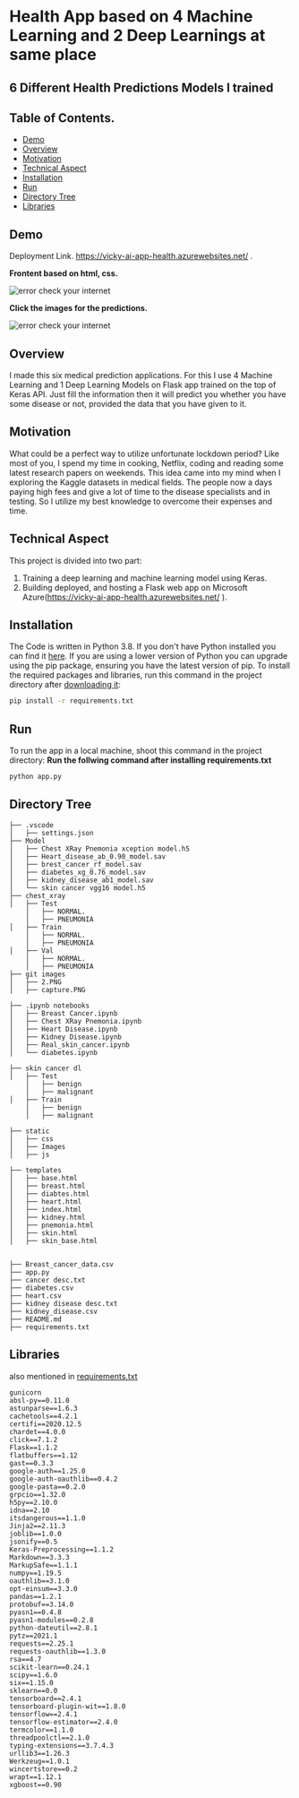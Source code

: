 # Health App based on 4 Machine Learning and 2 Deep Learnings at same place
## 6 Different Health Predictions Models I trained
## Table of Contents.
  * [Demo](#demo)
  * [Overview](#overview)
  * [Motivation](#motivation)
  * [Technical Aspect](#technical-aspect)
  * [Installation](#installation)
  * [Run](#run)
  * [Directory Tree](#directory-tree)
  * [Libraries](#libraries)
  
  ## Demo
  Deployment Link. https://vicky-ai-app-health.azurewebsites.net/ .
  
 
 __Frontent based on html, css.__
  
  ![error check your internet](https://github.com/IamVicky90/Health-App/blob/main/git%20images/Capture.PNG)
  
  
  __Click the images for the predictions.__
  
  ![error check your internet](https://github.com/IamVicky90/Health-App/blob/main/git%20images/1.PNG)
  
 

  
  ## Overview
I made this six medical prediction applications. For this I use 4 Machine Learning and 1 Deep Learning Models on Flask app trained on the top of Keras API. Just fill the information then it will predict you whether you have some disease or not, provided the data that you have given to it.
## Motivation
What could be a perfect way to utilize unfortunate lockdown period? Like most of you, I spend my time in cooking, Netflix, coding and reading some latest research papers on weekends. This idea came into my mind when I exploring the Kaggle datasets in medical fields. The people now a days paying high fees and give a lot of time to the disease specialists and in testing. So I utilize my best knowledge to overcome their expenses and time. 

## Technical Aspect
This project is divided into two part:
1. Training a deep learning and machine learning model using Keras.
2. Building deployed, and hosting a Flask web app on Microsoft Azure(https://vicky-ai-app-health.azurewebsites.net/ ).

## Installation
The Code is written in Python 3.8. If you don't have Python installed you can find it [here](https://www.python.org/downloads/). If you are using a lower version of Python you can upgrade using the pip package, ensuring you have the latest version of pip. To install the required packages and libraries, run this command in the project directory after [downloading it](https://github.com/IamVicky90/Plant-Disease-Prediction/archive/main.zip):
```bash
pip install -r requirements.txt
```
## Run
To run the app in a local machine, shoot this command in the project directory:
__Run the follwing command after installing requirements.txt__
```bash
python app.py
```
## Directory Tree 
```
├── .vscode
│   ├── settings.json
├── Model
│   ├── Chest XRay Pnemonia xception model.h5
│   ├── Heart_disease_ab_0.90_model.sav
│   ├── brest_cancer_rf_model.sav
│   ├── diabetes_xg_0.76_model.sav
│   ├── kidney_disease_ab1_model.sav
│   └── skin cancer vgg16 model.h5
├── chest_xray
│   ├── Test
    │   ├── NORMAL.
    │   ├── PNEUMONIA
│   ├── Train
    │   ├── NORMAL.
    │   ├── PNEUMONIA
│   ├── Val
    │   ├── NORMAL.
    │   ├── PNEUMONIA
├── git images
│   ├── 2.PNG
│   ├── capture.PNG

├── .ipynb notebooks
│   ├── Breast Cancer.ipynb
│   ├── Chest XRay Pnemonia.ipynb
│   ├── Heart Disease.ipynb
│   ├── Kidney Disease.ipynb
│   ├── Real_skin_cancer.ipynb
│   └── diabetes.ipynb

├── skin cancer dl
│   ├── Test
    │   ├── benign
    │   ├── malignant
│   ├── Train
    │   ├── benign
    │   ├── malignant

├── static
│   ├── css
│   ├── Images
│   ├── js

├── templates
│   ├── base.html
│   ├── breast.html
│   ├── diabtes.html
│   ├── heart.html
│   ├── index.html
│   ├── kidney.html
│   ├── pnemonia.html
│   ├── skin.html
│   ├── skin_base.html


├── Breast_cancer_data.csv
├── app.py
├── cancer desc.txt
├── diabetes.csv
├── heart.csv
├── kidney disease desc.txt
├── kidney_disease.csv 
├── README.md
├── requirements.txt
```
## Libraries
also mentioned in [requirements.txt](https://github.com/IamVicky90/Health-App/blob/main/requirements.txt)
```
gunicorn
absl-py==0.11.0
astunparse==1.6.3
cachetools==4.2.1
certifi==2020.12.5
chardet==4.0.0
click==7.1.2
Flask==1.1.2
flatbuffers==1.12
gast==0.3.3
google-auth==1.25.0
google-auth-oauthlib==0.4.2
google-pasta==0.2.0
grpcio==1.32.0
h5py==2.10.0
idna==2.10
itsdangerous==1.1.0
Jinja2==2.11.3
joblib==1.0.0
jsonify==0.5
Keras-Preprocessing==1.1.2
Markdown==3.3.3
MarkupSafe==1.1.1
numpy==1.19.5
oauthlib==3.1.0
opt-einsum==3.3.0
pandas==1.2.1
protobuf==3.14.0
pyasn1==0.4.8
pyasn1-modules==0.2.8
python-dateutil==2.8.1
pytz==2021.1
requests==2.25.1
requests-oauthlib==1.3.0
rsa==4.7
scikit-learn==0.24.1
scipy==1.6.0
six==1.15.0
sklearn==0.0
tensorboard==2.4.1
tensorboard-plugin-wit==1.8.0
tensorflow==2.4.1
tensorflow-estimator==2.4.0
termcolor==1.1.0
threadpoolctl==2.1.0
typing-extensions==3.7.4.3
urllib3==1.26.3
Werkzeug==1.0.1
wincertstore==0.2
wrapt==1.12.1
xgboost==0.90
```

